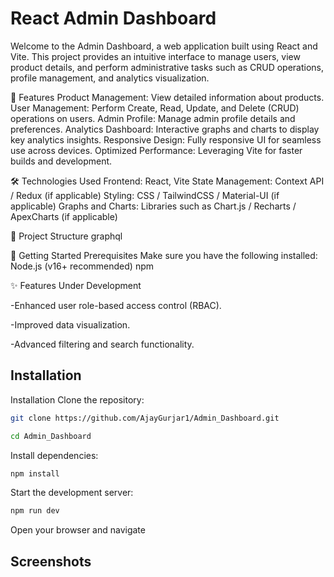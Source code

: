 # React Admin Dashboard

Welcome to the Admin Dashboard, a web application built using React and Vite. This project provides an intuitive interface to manage users, view product details, and perform administrative tasks such as CRUD operations, profile management, and analytics visualization.

🚀 Features
Product Management: View detailed information about products.
User Management: Perform Create, Read, Update, and Delete (CRUD) operations on users.
Admin Profile: Manage admin profile details and preferences.
Analytics Dashboard: Interactive graphs and charts to display key analytics insights.
Responsive Design: Fully responsive UI for seamless use across devices.
Optimized Performance: Leveraging Vite for faster builds and development.

🛠️ Technologies Used
Frontend: React, Vite
State Management: Context API / Redux (if applicable)
Styling: CSS / TailwindCSS / Material-UI (if applicable)
Graphs and Charts: Libraries such as Chart.js / Recharts / ApexCharts (if applicable)

📂 Project Structure
graphql

🚀 Getting Started
Prerequisites
Make sure you have the following installed:
Node.js (v16+ recommended)
npm

✨ Features Under Development

-Enhanced user role-based access control (RBAC).

-Improved data visualization.

-Advanced filtering and search functionality.


## Installation
Installation Clone the repository:

```bash
git clone https://github.com/AjayGurjar1/Admin_Dashboard.git
```
```bash
cd Admin_Dashboard
```
Install dependencies:
```bash
npm install
```
Start the development server:
```bash
npm run dev
```
Open your browser and navigate 
## Screenshots


